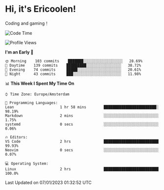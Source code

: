 # Hi, it's Ericoolen!
Coding and gaming！

<!--START_SECTION:waka-->
![Code Time](http://img.shields.io/badge/Code%20Time-592%20hrs%2011%20mins-blue)

![Profile Views](http://img.shields.io/badge/Profile%20Views-0-blue)

**I'm an Early 🐤** 

```text
🌞 Morning    103 commits    ███████░░░░░░░░░░░░░░░░░░   28.69% 
🌆 Daytime    139 commits    █████████░░░░░░░░░░░░░░░░   38.72% 
🌃 Evening    74 commits     █████░░░░░░░░░░░░░░░░░░░░   20.61% 
🌙 Night      43 commits     ███░░░░░░░░░░░░░░░░░░░░░░   11.98%

```


📊 **This Week I Spent My Time On** 

```text
⌚︎ Time Zone: Europe/Amsterdam

💬 Programming Languages: 
Lean                     1 hr 58 mins        ████████████████████████░   98.19% 
Markdown                 2 mins              ░░░░░░░░░░░░░░░░░░░░░░░░░   1.75% 
systemd                  0 secs              ░░░░░░░░░░░░░░░░░░░░░░░░░   0.06%

🔥 Editors: 
VS Code                  2 hrs               █████████████████████████   99.93% 
Neovim                   0 secs              ░░░░░░░░░░░░░░░░░░░░░░░░░   0.07%

💻 Operating System: 
Linux                    2 hrs               █████████████████████████   100.0%

```


 Last Updated on 07/01/2023 01:32:52 UTC
<!--END_SECTION:waka-->

